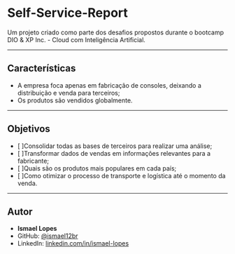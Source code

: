 # Self-Service-Report
Um projeto criado como parte dos desafios propostos durante o bootcamp DIO &amp; XP Inc. - Cloud com Inteligência Artificial.

---

## Características #
- A empresa foca apenas em fabricação de consoles, deixando a distribuição e venda para terceiros;
- Os produtos são vendidos globalmente.

---

## Objetivos #
- [ ]Consolidar todas as bases de terceiros para realizar uma análise;
- [ ]Transformar dados de vendas em informações relevantes para a fabricante;
- [ ]Quais são os produtos mais populares em cada país;
- [ ]Como otimizar o processo de transporte e logística até o momento da venda.

---

## Autor

- **Ismael Lopes**  
- GitHub: [@ismael12br](https://github.com/ismael12br)  
- LinkedIn: [linkedin.com/in/ismael-lopes](https://linkedin.com/in/ismael-lopes)
